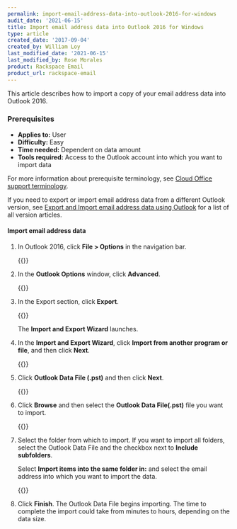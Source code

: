 ```yaml
---
permalink: import-email-address-data-into-outlook-2016-for-windows
audit_date: '2021-06-15'
title: Import email address data into Outlook 2016 for Windows
type: article
created_date: '2017-09-04'
created_by: William Loy
last_modified_date: '2021-06-15'
last_modified_by: Rose Morales
product: Rackspace Email
product_url: rackspace-email
---
```


This article describes how to import a copy of your email address data into
Outlook 2016.

### Prerequisites

- **Applies to:** User
- **Difficulty:** Easy
- **Time needed:** Dependent on data amount
- **Tools required:**  Access to the Outlook account into which you want to import data

For more information about prerequisite terminology, see
[Cloud Office support terminology](/support/how-to/cloud-office-support-terminology/).

If you need to export or import email address data from a different Outlook
version, see [Export and Import email address data using Outlook](/support/how-to/export-and-import-email-address-data-using-outlook)
for a list of all version articles.

#### Import email address data

1. In Outlook 2016, click **File > Options** in the navigation bar.

    {{<image src="options2016.png" alt="" title="">}}

2. In the **Outlook Options** window, click **Advanced**.

    {{<image src="advanced2016.png" alt="" title="">}}

3. In the Export section, click **Export**.

    {{<image src="export2016.png" alt="" title="">}}

    The **Import and Export Wizard** launches.

4. In the **Import and Export Wizard**, click **Import from another program or
   file**, and then click **Next**.

    {{<image src="import_from_a_file2016.png" alt="" title="">}}

5. Click **Outlook Data File (.pst)** and then click **Next**.

    {{<image src="outlook_data_file.png" alt="" title="">}}

6. Click **Browse** and then select the **Outlook Data File(.pst)** file
   you want to import.

    {{<image src="browse_import2016.png" alt="" title="">}}

7. Select the folder from which to import. If you want to import all folders,
   select the Outlook Data File and the checkbox next to **Include subfolders**.

    Select **Import items into the same folder in:** and select the email
    address into which you want to import the data.

    {{<image src="import_from2016.png" alt="" title="">}}

8. Click **Finish**. The Outlook Data File begins importing. The time to
   complete the import could take from minutes to hours, depending on
   the data size.
